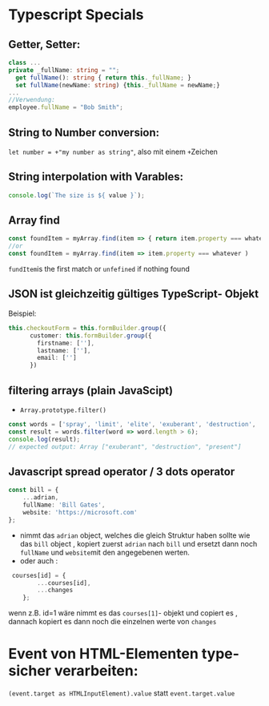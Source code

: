# Typescript Specials
## Getter, Setter:
```typescript
class ...
private _fullName: string = "";
  get fullName(): string { return this._fullName; }
  set fullName(newName: string) {this._fullName = newName;}
...
//Verwendung:
employee.fullName = "Bob Smith";
```
## String to Number conversion: 
`let number = +"my number as string"`, also mit einem `+`Zeichen
## String interpolation with Varables:
```typescript
console.log(`The size is ${ value }`);
```
## Array find
```typescript
const foundItem = myArray.find(item => { return item.property === whatever })
//or
const foundItem = myArray.find(item => item.property === whatever )
``` 
`fundItem`is the first match  or `unfefined` if nothing found

## JSON ist gleichzeitig gültiges TypeScript- Objekt
Beispiel:
```typescript
this.checkoutForm = this.formBuilder.group({
      customer: this.formBuilder.group({
        firstname: [''],
        lastname: [''],
        email: ['']
      })
```
## filtering arrays (plain JavaScipt)
* `Array.prototype.filter()`
```javascript
const words = ['spray', 'limit', 'elite', 'exuberant', 'destruction', 'present'];
const result = words.filter(word => word.length > 6);
console.log(result);
// expected output: Array ["exuberant", "destruction", "present"]
```

## Javascript spread operator / 3 dots operator
```typescript
const bill = {
    ...adrian,
    fullName: 'Bill Gates',
    website: 'https://microsoft.com'
};
``` 
* nimmt das `adrian` object, welches die gleich Struktur haben sollte wie das `bill` object , kopiert zuerst `adrian` nach `bill` und ersetzt dann noch `fullName` und `website`mit den angegebenen werten.
* oder auch : 
```typescript
 courses[id] = {
        ...courses[id],
        ...changes 
    };
```  
wenn z.B. id=1 wäre nimmt es das `courses[1]`- objekt und copiert es , dannach kopiert es dann noch die einzelnen werte von  `changes` 
# Event von HTML-Elementen type-sicher verarbeiten:
`(event.target as HTMLInputElement).value` statt `event.target.value`
